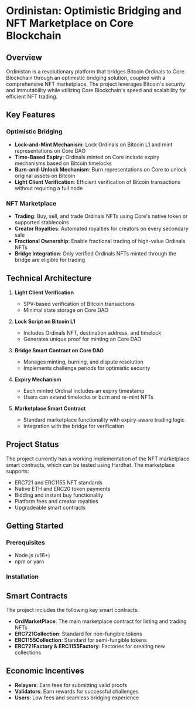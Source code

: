 # Ordinistan: Optimistic Bridging and NFT Marketplace on Core Blockchain

## Overview

Ordinistan is a revolutionary platform that bridges Bitcoin Ordinals to Core Blockchain through an optimistic bridging solution, coupled with a comprehensive NFT marketplace. The project leverages Bitcoin's security and immutability while utilizing Core Blockchain's speed and scalability for efficient NFT trading.

## Key Features

### Optimistic Bridging
- **Lock-and-Mint Mechanism**: Lock Ordinals on Bitcoin L1 and mint representations on Core DAO
- **Time-Based Expiry**: Ordinals minted on Core include expiry mechanisms based on Bitcoin timelocks
- **Burn-and-Unlock Mechanism**: Burn representations on Core to unlock original assets on Bitcoin
- **Light Client Verification**: Efficient verification of Bitcoin transactions without requiring a full node

### NFT Marketplace
- **Trading**: Buy, sell, and trade Ordinals NFTs using Core's native token or supported stablecoins
- **Creator Royalties**: Automated royalties for creators on every secondary sale
- **Fractional Ownership**: Enable fractional trading of high-value Ordinals NFTs
- **Bridge Integration**: Only verified Ordinals NFTs minted through the bridge are eligible for trading

## Technical Architecture

1. **Light Client Verification**
   - SPV-based verification of Bitcoin transactions
   - Minimal state storage on Core DAO

2. **Lock Script on Bitcoin L1**
   - Includes Ordinals NFT, destination address, and timelock
   - Generates unique proof for minting on Core DAO

3. **Bridge Smart Contract on Core DAO**
   - Manages minting, burning, and dispute resolution
   - Implements challenge periods for optimistic security

4. **Expiry Mechanism**
   - Each minted Ordinal includes an expiry timestamp
   - Users can extend timelocks or burn and re-mint NFTs

5. **Marketplace Smart Contract**
   - Standard marketplace functionality with expiry-aware trading logic
   - Integration with the bridge for verification

## Project Status

The project currently has a working implementation of the NFT marketplace smart contracts, which can be tested using Hardhat. The marketplace supports:

- ERC721 and ERC1155 NFT standards
- Native ETH and ERC20 token payments
- Bidding and instant buy functionality
- Platform fees and creator royalties
- Upgradeable smart contracts

## Getting Started

### Prerequisites
- Node.js (v16+)
- npm or yarn

### Installation


## Smart Contracts

The project includes the following key smart contracts:

- **OrdMarketPlace**: The main marketplace contract for listing and trading NFTs
- **ERC721Collection**: Standard for non-fungible tokens
- **ERC1155Collection**: Standard for semi-fungible tokens
- **ERC721Factory & ERC1155Factory**: Factories for creating new collections


## Economic Incentives

- **Relayers**: Earn fees for submitting valid proofs
- **Validators**: Earn rewards for successful challenges
- **Users**: Low fees and seamless bridging experience
